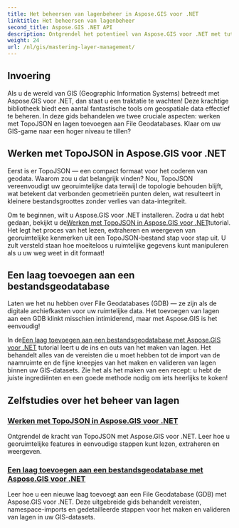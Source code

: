```yaml
---
title: Het beheersen van lagenbeheer in Aspose.GIS voor .NET
linktitle: Het beheersen van lagenbeheer
second_title: Aspose.GIS .NET API
description: Ontgrendel het potentieel van Aspose.GIS voor .NET met tutorials over TopoJSON en File Geodatabases. Vereenvoudig uw lagenbeheer.
weight: 24
url: /nl/gis/mastering-layer-management/
---
```

## Invoering

Als u de wereld van GIS (Geographic Information Systems) betreedt met Aspose.GIS voor .NET, dan staat u een traktatie te wachten! Deze krachtige bibliotheek biedt een aantal fantastische tools om geospatiale data effectief te beheren. In deze gids behandelen we twee cruciale aspecten: werken met TopoJSON en lagen toevoegen aan File Geodatabases. Klaar om uw GIS-game naar een hoger niveau te tillen?

## Werken met TopoJSON in Aspose.GIS voor .NET

Eerst is er TopoJSON — een compact formaat voor het coderen van geodata. Waarom zou u dat belangrijk vinden? Nou, TopoJSON vereenvoudigt uw georuimtelijke data terwijl de topologie behouden blijft, wat betekent dat verbonden geometrieën punten delen, wat resulteert in kleinere bestandsgroottes zonder verlies van data-integriteit. 

 Om te beginnen, wilt u Aspose.GIS voor .NET installeren. Zodra u dat hebt gedaan, bekijkt u de[Werken met TopoJSON in Aspose.GIS voor .NET](./working-with-topojson/)tutorial. Het legt het proces van het lezen, extraheren en weergeven van georuimtelijke kenmerken uit een TopoJSON-bestand stap voor stap uit. U zult versteld staan hoe moeiteloos u ruimtelijke gegevens kunt manipuleren als u uw weg weet in dit formaat!

## Een laag toevoegen aan een bestandsgeodatabase

Laten we het nu hebben over File Geodatabases (GDB) — ze zijn als de digitale archiefkasten voor uw ruimtelijke data. Het toevoegen van lagen aan een GDB klinkt misschien intimiderend, maar met Aspose.GIS is het eenvoudig! 

 In de[Een laag toevoegen aan een bestandsgeodatabase met Aspose.GIS voor .NET](./add-layer-to-file-geo-database/) tutorial leert u de ins en outs van het maken van lagen. Het behandelt alles van de vereisten die u moet hebben tot de import van de naamruimte en de fijne kneepjes van het maken en valideren van lagen binnen uw GIS-datasets. Zie het als het maken van een recept: u hebt de juiste ingrediënten en een goede methode nodig om iets heerlijks te koken!

## Zelfstudies over het beheer van lagen
### [Werken met TopoJSON in Aspose.GIS voor .NET](./working-with-topojson/)
Ontgrendel de kracht van TopoJSON met Aspose.GIS voor .NET. Leer hoe u georuimtelijke features in eenvoudige stappen kunt lezen, extraheren en weergeven.
### [Een laag toevoegen aan een bestandsgeodatabase met Aspose.GIS voor .NET](./add-layer-to-file-geo-database/)
Leer hoe u een nieuwe laag toevoegt aan een File Geodatabase (GDB) met Aspose.GIS voor .NET. Deze uitgebreide gids behandelt vereisten, namespace-imports en gedetailleerde stappen voor het maken en valideren van lagen in uw GIS-datasets.